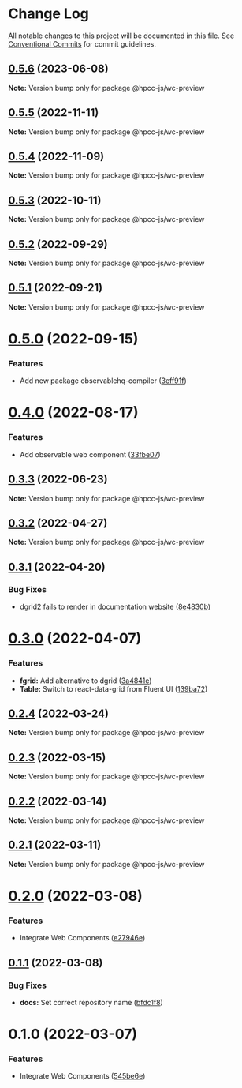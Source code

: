 # Change Log

All notable changes to this project will be documented in this file.
See [Conventional Commits](https://conventionalcommits.org) for commit guidelines.

## [0.5.6](https://github.com/hpcc-systems/Visualization/compare/@hpcc-js/wc-preview@0.5.5...@hpcc-js/wc-preview@0.5.6) (2023-06-08)

**Note:** Version bump only for package @hpcc-js/wc-preview





## [0.5.5](https://github.com/hpcc-systems/Visualization/compare/@hpcc-js/wc-preview@0.5.4...@hpcc-js/wc-preview@0.5.5) (2022-11-11)

**Note:** Version bump only for package @hpcc-js/wc-preview






## [0.5.4](https://github.com/hpcc-systems/Visualization/compare/@hpcc-js/wc-preview@0.5.3...@hpcc-js/wc-preview@0.5.4) (2022-11-09)

**Note:** Version bump only for package @hpcc-js/wc-preview






## [0.5.3](https://github.com/hpcc-systems/Visualization/compare/@hpcc-js/wc-preview@0.5.2...@hpcc-js/wc-preview@0.5.3) (2022-10-11)

**Note:** Version bump only for package @hpcc-js/wc-preview





## [0.5.2](https://github.com/hpcc-systems/Visualization/compare/@hpcc-js/wc-preview@0.5.1...@hpcc-js/wc-preview@0.5.2) (2022-09-29)

**Note:** Version bump only for package @hpcc-js/wc-preview





## [0.5.1](https://github.com/hpcc-systems/Visualization/compare/@hpcc-js/wc-preview@0.5.0...@hpcc-js/wc-preview@0.5.1) (2022-09-21)

**Note:** Version bump only for package @hpcc-js/wc-preview





# [0.5.0](https://github.com/hpcc-systems/Visualization/compare/@hpcc-js/wc-preview@0.4.0...@hpcc-js/wc-preview@0.5.0) (2022-09-15)


### Features

*  Add new package observablehq-compiler ([3eff91f](https://github.com/hpcc-systems/Visualization/commit/3eff91f6ea48ecc9a54a6cdcbf9302c53d61890d))





# [0.4.0](https://github.com/hpcc-systems/Visualization/compare/@hpcc-js/wc-preview@0.3.3...@hpcc-js/wc-preview@0.4.0) (2022-08-17)


### Features

*  Add observable web component ([33fbe07](https://github.com/hpcc-systems/Visualization/commit/33fbe07eb8a5deeabd98467b1bce1fcda0d2dbab))





## [0.3.3](https://github.com/hpcc-systems/Visualization/compare/@hpcc-js/wc-preview@0.3.2...@hpcc-js/wc-preview@0.3.3) (2022-06-23)

**Note:** Version bump only for package @hpcc-js/wc-preview





## [0.3.2](https://github.com/hpcc-systems/Visualization/compare/@hpcc-js/wc-preview@0.3.1...@hpcc-js/wc-preview@0.3.2) (2022-04-27)

**Note:** Version bump only for package @hpcc-js/wc-preview





## [0.3.1](https://github.com/hpcc-systems/Visualization/compare/@hpcc-js/wc-preview@0.3.0...@hpcc-js/wc-preview@0.3.1) (2022-04-20)


### Bug Fixes

*  dgrid2 fails to render in documentation website ([8e4830b](https://github.com/hpcc-systems/Visualization/commit/8e4830bde954ac8b99926af504ae50dd6dc2976d))





# [0.3.0](https://github.com/hpcc-systems/Visualization/compare/@hpcc-js/wc-preview@0.2.4...@hpcc-js/wc-preview@0.3.0) (2022-04-07)


### Features

* **fgrid:**  Add alternative to dgrid ([3a4841e](https://github.com/hpcc-systems/Visualization/commit/3a4841e7c6f898e0ff8bf0bfa55480c6ee5760d2))
* **Table:**  Switch to react-data-grid from Fluent UI ([139ba72](https://github.com/hpcc-systems/Visualization/commit/139ba721ca55a0012de820df714636dba4017d7e))





## [0.2.4](https://github.com/hpcc-systems/Visualization/compare/@hpcc-js/wc-preview@0.2.3...@hpcc-js/wc-preview@0.2.4) (2022-03-24)

**Note:** Version bump only for package @hpcc-js/wc-preview





## [0.2.3](https://github.com/hpcc-systems/Visualization/compare/@hpcc-js/wc-preview@0.2.2...@hpcc-js/wc-preview@0.2.3) (2022-03-15)

**Note:** Version bump only for package @hpcc-js/wc-preview





## [0.2.2](https://github.com/hpcc-systems/Visualization/compare/@hpcc-js/wc-preview@0.2.1...@hpcc-js/wc-preview@0.2.2) (2022-03-14)

**Note:** Version bump only for package @hpcc-js/wc-preview





## [0.2.1](https://github.com/hpcc-systems/Visualization/compare/@hpcc-js/wc-preview@0.2.0...@hpcc-js/wc-preview@0.2.1) (2022-03-11)

**Note:** Version bump only for package @hpcc-js/wc-preview





# [0.2.0](https://github.com/hpcc-systems/Visualization/compare/@hpcc-js/wc-preview@0.1.1...@hpcc-js/wc-preview@0.2.0) (2022-03-08)


### Features

* Integrate Web Components ([e27946e](https://github.com/hpcc-systems/Visualization/commit/e27946e437a164e0e07a80a415f8513226a693be))





## [0.1.1](https://github.com/GordonSmith/hpcc-js/compare/@hpcc-js/wc-preview@0.1.0...@hpcc-js/wc-preview@0.1.1) (2022-03-08)


### Bug Fixes

* **docs:**  Set correct repository name ([bfdc1f8](https://github.com/GordonSmith/hpcc-js/commit/bfdc1f8ae2fb177226f6a84715e5441b4d4834ce))





# 0.1.0 (2022-03-07)


### Features

* Integrate Web Components ([545be6e](https://github.com/GordonSmith/hpcc-js/commit/545be6e3fa477123ff8acd2400afcc451ebabfd5))

